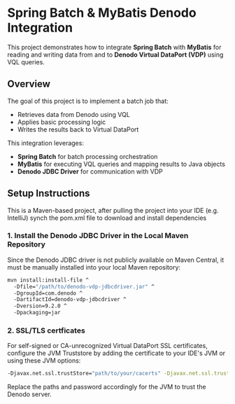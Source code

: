 # Spring Batch & MyBatis Denodo Integration

This project demonstrates how to integrate **Spring Batch** with **MyBatis** for reading and writing data from and to **Denodo Virtual DataPort (VDP)** using VQL queries.

## Overview

The goal of this project is to implement a batch job that:
- Retrieves data from Denodo using VQL
- Applies basic processing logic
- Writes the results back to Virtual DataPort

This integration leverages:
- **Spring Batch** for batch processing orchestration
- **MyBatis** for executing VQL queries and mapping results to Java objects
- **Denodo JDBC Driver** for communication with VDP

## Setup Instructions

This is a Maven-based project, after pulling the project into your IDE (e.g. IntelliJ) synch the pom.xml file to download and install dependencies

### 1. Install the Denodo JDBC Driver in the Local Maven Repository

Since the Denodo JDBC driver is not publicly available on Maven Central, it must be manually installed into your local Maven repository:

```bash
mvn install:install-file ^
  -Dfile="/path/to/denodo-vdp-jdbcdriver.jar" ^
  -DgroupId=com.denodo ^
  -DartifactId=denodo-vdp-jdbcdriver ^
  -Dversion=9.2.0 ^
  -Dpackaging=jar
```
  
  
### 2. SSL/TLS certficates

For self-signed or CA-unrecognized Virtual DataPort SSL certificates, configure the JVM Truststore by adding the certificate to your IDE's JVM or using these JVM options:

```Bash
-Djavax.net.ssl.trustStore="path/to/your/cacerts" -Djavax.net.ssl.trustStorePassword="changeit"
```

Replace the paths and password accordingly for the JVM to trust the Denodo server.